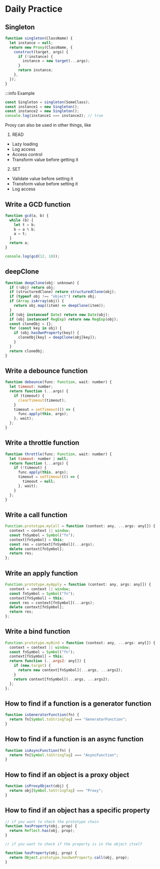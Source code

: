 # Daily Practice

## Singleton

```js
function singleton(ClassName) {
  let instance = null;
  return new Proxy(ClassName, {
    construct(target, args) {
      if (!instance) {
        instance = new target(...args);
      }
      return instance;
    },
  });
}
```

:::info Example

```js
const Singleton = singleton(SomeClass);
const instance1 = new Singleton();
const instance2 = new Singleton();
console.log(instance1 === instance2); // true
```

Proxy can also be used in other things, like

1. READ

- Lazy loading
- Log access
- Access control
- Transform value before getting it

2. SET

- Validate value before setting it
- Transform value before setting it
- Log access

## Write a GCD function

```js
function gcd(a, b) {
  while (b) {
    let t = b;
    b = a % b;
    a = t;
  }
  return a;
}

console.log(gcd(12, 18));
```

## deepClone

```js
function deepClone(obj: unknown) {
  if (!obj) return obj;
  if (structuredClone) return structuredClone(obj);
  if (typeof obj !== "object") return obj;
  if (Array.isArray(obj)) {
    return obj.map((item) => deepClone(item));
  }
  if (obj instanceof Date) return new Date(obj);
  if (obj instanceof RegExp) return new RegExp(obj);
  const cloneObj = {};
  for (const key in obj) {
    if (obj.hasOwnProperty(key)) {
      cloneObj[key] = deepClone(obj[key]);
    }
  }
  return cloneObj;
}
```

## Write a debounce function

```js
function debounce(func: Function, wait: number) {
  let timeout: number;
  return function (...args) {
    if (timeout) {
      clearTimeout(timeout);
    }
    timeout = setTimeout(() => {
      func.apply(this, args);
    }, wait);
  };
}
```

## Write a throttle function

```js
function throttle(func: Function, wait: number) {
  let timeout: number | null;
  return function (...args) {
    if (!timeout) {
      func.apply(this, args);
      timeout = setTimeout(() => {
        timeout = null;
      }, wait);
    }
  };
}
```

## Write a call function

```js
Function.prototype.myCall = function (context: any, ...args: any[]) {
  context = context || window;
  const fnSymbol = Symbol("fn");
  context[fnSymbol] = this;
  const res = context[fnSymbol](...args);
  delete context[fnSymbol];
  return res;
};
```

## Write an apply function

```js
Function.prototype.myApply = function (context: any, args: any[]) {
  context = context || window;
  const fnSymbol = Symbol("fn");
  context[fnSymbol] = this;
  const res = context[fnSymbol](...args);
  delete context[fnSymbol];
  return res;
};
```

## Write a bind function

```js
Function.prototype.myBind = function (context: any, ...args: any[]) {
  context = context || window;
  const fnSymbol = Symbol("fn");
  context[fnSymbol] = this;
  return function (...args2: any[]) {
    if (new.target) {
      return new context[fnSymbol](...args, ...args2);
    }
    return context[fnSymbol](...args, ...args2);
  };
};
```

## How to find if a function is a generator function

```js
function isGeneratorFunction(fn) {
  return fn[Symbol.toStringTag] === "GeneratorFunction";
}
```

## How to find if a function is an async function

```js
function isAsyncFunction(fn) {
  return fn[Symbol.toStringTag] === "AsyncFunction";
}
```

## How to find if an object is a proxy object

```js
function isProxyObject(obj) {
  return obj[Symbol.toStringTag] === "Proxy";
}
```

## How to find if an object has a specific property

```js
// if you want to check the prototype chain
function hasProperty(obj, prop) {
  return Reflect.has(obj, prop);
}

// if you want to check if the property is in the object itself

function hasProperty(obj, prop) {
  return Object.prototype.hasOwnProperty.call(obj, prop);
}
```
